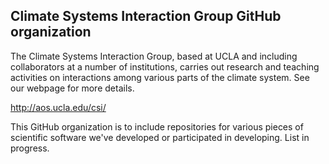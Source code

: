 
## Climate Systems Interaction Group GitHub organization
<!--Public facing README profile -->

The Climate Systems Interaction Group,  based at UCLA and including collaborators at a number of institutions, carries out research and teaching activities on  interactions among various parts of the climate system.
 See our webpage for more details.

http://aos.ucla.edu/csi/
 
 This GitHub organization is to include repositories for various pieces of scientific software we've developed or participated in developing.
List in progress.

<!--
GitHub default suggestions
🙋‍♀️ A short introduction - what is your organization all about?
🌈 Contribution guidelines - how can the community get involved?
👩‍💻 Useful resources - where can the community find your docs? Is there anything else the community should know?
🧙 Remember, you can do mighty things with the power of [Markdown]( https://docs.github.com/github/writing-on-github/getting-started-with-writing-and-formatting-on-github/basic-writing-and-formatting-syntax )
-->
